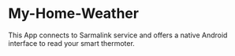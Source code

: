 # My-Home-Weather
This App connects to Sarmalink service and offers a native Android interface to read your smart thermoter.

